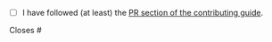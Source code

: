 <!-- Thanks so much for your PR, your contribution is appreciated! ♥️ -->

- [ ] I have followed (at least) the [PR section of the contributing guide](https://github.com/vicasas/next.js-boilerplate/blob/HEAD/CONTRIBUTING.md#sending-a-pull-request).

<!-- Please include a summary of the changes and the purpose of them -->

Closes # <!-- Github issue # here -->
